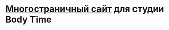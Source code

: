 <h1> <a href="https://kulakovskyi.github.io/body-time/">Многостраничный сайт</a> для студии Body Time </h1>


